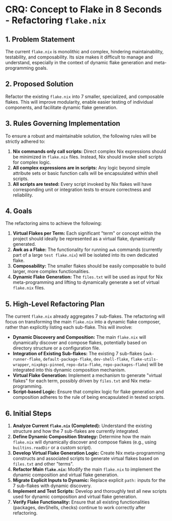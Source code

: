 # CRQ: Concept to Flake in 8 Seconds - Refactoring `flake.nix`

## 1. Problem Statement

The current `flake.nix` is monolithic and complex, hindering maintainability, testability, and composability. Its size makes it difficult to manage and understand, especially in the context of dynamic flake generation and meta-programming goals.

## 2. Proposed Solution

Refactor the existing `flake.nix` into 7 smaller, specialized, and composable flakes. This will improve modularity, enable easier testing of individual components, and facilitate dynamic flake generation.

## 3. Rules Governing Implementation

To ensure a robust and maintainable solution, the following rules will be strictly adhered to:
1.  **Nix commands only call scripts:** Direct complex Nix expressions should be minimized in `flake.nix` files. Instead, Nix should invoke shell scripts for complex logic.
2.  **All complex expressions are in scripts:** Any logic beyond simple attribute sets or basic function calls will be encapsulated within shell scripts.
3.  **All scripts are tested:** Every script invoked by Nix flakes will have corresponding unit or integration tests to ensure correctness and reliability.

## 4. Goals

The refactoring aims to achieve the following:
1.  **Virtual Flakes per Term:** Each significant "term" or concept within the project should ideally be represented as a virtual flake, dynamically generated.
2.  **Awk as a Flake:** The functionality for running `awk` commands (currently part of a large `test flake.nix`) will be isolated into its own dedicated flake.
3.  **Composability:** The smaller flakes should be easily composable to build larger, more complex functionalities.
4.  **Dynamic Flake Generation:** The `files.txt` will be used as input for Nix meta-programming and lifting to dynamically generate a set of virtual `flake.nix` files.

## 5. High-Level Refactoring Plan

The current `flake.nix` already aggregates 7 sub-flakes. The refactoring will focus on transforming the main `flake.nix` into a dynamic flake composer, rather than explicitly listing each sub-flake. This will involve:

-   **Dynamic Discovery and Composition:** The main `flake.nix` will dynamically discover and compose flakes, potentially based on directory structure or a configuration file.
-   **Integration of Existing Sub-flakes:** The existing 7 sub-flakes (`awk-runner-flake`, `default-package-flake`, `dev-shell-flake`, `flake-utils-wrapper`, `nixpkgs-pinned`, `repo-data-flake`, `repo-packages-flake`) will be integrated into this dynamic composition mechanism.
-   **Virtual Flake Generation:** Implement a mechanism to generate "virtual flakes" for each term, possibly driven by `files.txt` and Nix meta-programming.
-   **Script-based Logic:** Ensure that complex logic for flake generation and composition adheres to the rule of being encapsulated in tested scripts.

## 6. Initial Steps

1.  **Analyze Current `flake.nix` (Completed):** Understand the existing structure and how the 7 sub-flakes are currently integrated.
2.  **Define Dynamic Composition Strategy:** Determine how the main `flake.nix` will dynamically discover and compose flakes (e.g., using `builtins.readDir` or a custom script).
3.  **Develop Virtual Flake Generation Logic:** Create Nix meta-programming constructs and associated scripts to generate virtual flakes based on `files.txt` and other "terms".
4.  **Refactor Main `flake.nix`:** Modify the main `flake.nix` to implement the dynamic composition and virtual flake generation.
5.  **Migrate Explicit Inputs to Dynamic:** Replace explicit `path:` inputs for the 7 sub-flakes with dynamic discovery.
6.  **Implement and Test Scripts:** Develop and thoroughly test all new scripts used for dynamic composition and virtual flake generation.
7.  **Verify Flake Functionality:** Ensure that all existing functionalities (packages, devShells, checks) continue to work correctly after refactoring.
